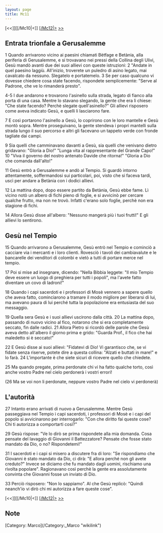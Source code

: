 ```yaml
---
layout: page
title: Mc11
---
```


[<<]][[/Mc10|<]] [[/Mc12|>](/Mc01 "wikilink") [&gt;&gt;](/Lc01 "wikilink")

Entrata trionfale a Gerusalemme
-------------------------------

1 Quando arrivarono vicino ai paesini chiamati Bètfage e Betània, alla periferia di Gerusalemme, e si trovavano nei pressi della Collina degli Ulivi, Gesù mandò avanti due dei suoi allievi con queste istruzioni: 2 "Andate in quel paesino laggiù. All'inizio, troverete un puledro di asino legato, mai cavalcato da nessuno. Slegatelo e portatemelo. 3 Se per caso qualcuno vi dovesse chiedere cosa state facendo, rispondete semplicemente: "Serve al Padrone, che ve lo rimanderà presto".

4-5 I due andarono e trovarono l'asinello sulla strada, legato di fianco alla porta di una casa. Mentre lo stavano slegando, la gente che era lì chiese: "Che state facendo? Perchè slegate quell'asinello?" Gli allievi risposero come aveva indicato Gesù, e quelli li lasciarono fare.

7 E così portarono l'asinello a Gesù, lo coprirono con le loro mantelle e Gesù montò sopra. Mentre proseguivano, la gente stendeva i propri mantelli sulla strada lungo il suo percorso e altri gli facevano un tappeto verde con fronde tagliate dai campi.

9 Sia quelli che camminavano davanti a Gesù, sia quelli che venivano dietro gridavano: "Gloria a Dio!" "Lunga vita al rappresentante del Grande Capo!" 10 "Viva il governo del nostro antenato Davide che ritorna!" "Gloria a Dio che comanda dall'alto!"

11 Gesù entrò a Gerusalemme e andò al Tempio. Si guardò intorno attentamente, soffermandosi sui particolari, poi, visto che si faceva tardi, uscì per andare a Betània con i dodici allievi.

12 La mattina dopo, dopo essere partito da Betània, Gesù ebbe fame. Lì vicino notò un albero di fichi pieno di foglie, e si avvicinò per cercare qualche frutto, ma non ne trovò. Infatti c'erano solo foglie, perchè non era stagione di fichi.

14 Allora Gesù disse all'albero: "Nessuno mangerà più i tuoi frutti!" E gli allievi lo sentirono.

Gesù nel Tempio
---------------

15 Quando arrivarono a Gerusalemme, Gesù entrò nel Tempio e cominciò a cacciare via i mercanti e i loro clienti. Rovesciò i tavoli dei cambiavalute e le bancarelle dei venditori di colombi e vietò a tutti di portare merce nel tempio.

17 Poi si mise ad insegnare, dicendo: "Nella Bibbia leggete: "Il mio Tempio deve essere un luogo di preghiera per tutti i popoli", ma l'avete fatto diventare un covo di ladroni!"

18 Quando i capi sacerdoti e i professori di Mosè vennero a sapere quello che aveva fatto, cominciarono a tramare il modo migliore per liberarsi di lui, ma avevano paura di lui perché tutta la popolazione era entusiasta del suo messaggio.

19 Quella sera Gesù e i suoi allievi uscirono dalla città. 20 La mattina dopo, passando di nuovo vicino al fico, notarono che si era completamente seccato, fin dalle radici. 21 Allora Pietro si ricordò delle parole che Gesù aveva detto all'albero il giorno prima e grido: "Guarda Prof., il fico che hai maledetto si è seccato!"

22 E Gesù disse ai suoi allievi: "Fidatevi di Dio! Vi garantisco che, se vi fidate senza riserve, potete dire a questa collina: "Alzati e buttati in mare!" e lo farà. 24 L'importante è che siete sicuri di ricevere quello che chiedete.

25 Ma quando pregate, prima perdonate chi vi ha fatto qualche torto, così anche vostro Padre nel cielo perdonerà i vostri errori!

(26 Ma se voi non li perdonate, neppure vostro Padre nel cielo vi perdonerà)

L'autorità
----------

27 Intanto erano arrivati di nuovo a Gerusalemme. Mentre Gesù passeggiava nel Tempio i capi sacerdoti, i professori di Mosè e i capi del popolo si avvicinarono per interrogarlo: "Con che diritto fai queste cose? Chi ti autorizza a comportarti così?"

29 Gesù rispose: "Ve lo dirò se prima rispondete alla mia domanda. Cosa pensate del lavaggio di Giovanni il Battezzatore? Pensate che fosse stato mandato da Dio, o no? Rispondetemi!"

31 I sacerdoti e i capi si misero a discutere fra di loro: "Se rispondiamo che Giovanni è stato mandato da Dio, ci dirà: "E allora perché non gli avete creduto?" Invece se diciamo che fu mandato dagli uomini, rischiamo una rivolta popolare". Ragionavano così perchè la gente era assolutamente convinta che Giovanni fosse un inviato di Dio.

33 Perciò risposero: "Non lo sappiamo". Al che Gesù replicò: "Quindi neanch'io vi dirò chi mi autorizza a fare queste cose".

[<<]][[/Mc10|<]] [[/Mc12|>](/Mc01 "wikilink") [&gt;&gt;](/Lc01 "wikilink")

Note
----

<references>
</references>
[Category: Marco](/Category:_Marco "wikilink")